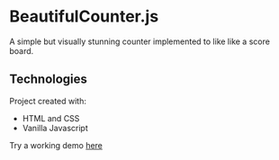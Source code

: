 # BeautifulCounter.js
A simple but visually stunning counter implemented to like like a score board.
## Technologies
Project created with:
- HTML and CSS
- Vanilla Javascript

Try a working demo <a href="https://www.andreadelorenzis.com/project_1_page/counter.html" target="_blank">here</a>

